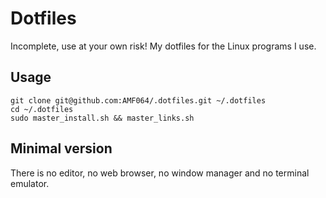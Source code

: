 # Dotfiles
Incomplete, use at your own risk!
My dotfiles for the Linux programs I use.

## Usage

```console
git clone git@github.com:AMF064/.dotfiles.git ~/.dotfiles
cd ~/.dotfiles
sudo master_install.sh && master_links.sh
```
## Minimal version
There is no editor, no web browser, no window manager and no terminal emulator.
